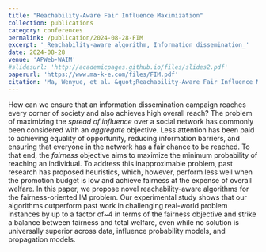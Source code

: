 ```yaml
---
title: "Reachability-Aware Fair Influence Maximization"
collection: publications
category: conferences
permalink: /publication/2024-08-28-FIM
excerpt: '_Reachability-aware algorithm, Information dissemination_'
date: 2024-08-28
venue: 'APWeb-WAIM'
#slidesurl: 'http://academicpages.github.io/files/slides2.pdf'
paperurl: 'https://www.ma-k-e.com/files/FIM.pdf'
citation: 'Ma, Wenyue, et al. &quot;Reachability-Aware Fair Influence Maximization.&quot; Asia-Pacific Web (APWeb) and Web-Age Information Management (WAIM) Joint International Conference on Web and Big Data. Singapore: Springer Nature Singapore, 2024.'
---
```


How can we ensure that an information dissemination campaign reaches every corner of society and also achieves high overall reach? The problem of maximizing the _spread of influence_ over a social network has commonly been considered with an _aggregate_ objective. Less attention has been paid to achieving equality of opportunity, reducing information barriers, and ensuring that everyone in the network has a fair chance to be reached. To that end, the _fairness_ objective aims to maximize the minimum probability of reaching an individual. To address this inapproximable problem, past research has proposed heuristics, which, however, perform less well when the promotion budget is low and achieve fairness at the expense of overall welfare. In this paper, we propose novel reachability-aware algorithms for the fairness-oriented IM problem. Our experimental study shows that our algorithms outperform past work in challenging real-world problem instances by up to a factor of~4 in terms of the fairness objective and strike a balance between fairness and total welfare, even while no solution is universally superior across data, influence probability models, and propagation models.